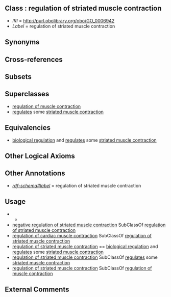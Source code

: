 
## Class : regulation of striated muscle contraction

 * *IRI* = http://purl.obolibrary.org/obo/GO_0006942
 * *Label* = regulation of striated muscle contraction

## Synonyms


## Cross-references


## Subsets


## Superclasses

 * [regulation of muscle contraction](../../GO/37/GO_0006937.md)
 * [regulates](../../RO/11/RO_0002211.md) some [striated muscle contraction](../../GO/41/GO_0006941.md)

## Equivalencies

 * [biological regulation](../../GO/07/GO_0065007.md) and [regulates](../../RO/11/RO_0002211.md) some [striated muscle contraction](../../GO/41/GO_0006941.md)

## Other Logical Axioms


## Other Annotations

 * *[rdf-schema#label](../../el/rdf-schema#label.md)* = regulation of striated muscle contraction

## Usage

 * -
 * [negative regulation of striated muscle contraction](../../GO/88/GO_0045988.md) SubClassOf [regulation of striated muscle contraction](../../GO/42/GO_0006942.md)
 * [regulation of cardiac muscle contraction](../../GO/17/GO_0055117.md) SubClassOf [regulation of striated muscle contraction](../../GO/42/GO_0006942.md)
 * [regulation of striated muscle contraction](../../GO/42/GO_0006942.md) == [biological regulation](../../GO/07/GO_0065007.md) and [regulates](../../RO/11/RO_0002211.md) some [striated muscle contraction](../../GO/41/GO_0006941.md)
 * [regulation of striated muscle contraction](../../GO/42/GO_0006942.md) SubClassOf [regulates](../../RO/11/RO_0002211.md) some [striated muscle contraction](../../GO/41/GO_0006941.md)
 * [regulation of striated muscle contraction](../../GO/42/GO_0006942.md) SubClassOf [regulation of muscle contraction](../../GO/37/GO_0006937.md)

## External Comments

